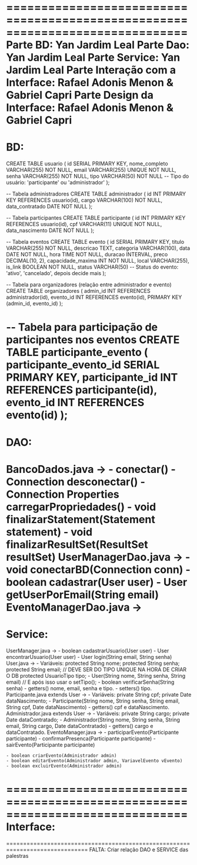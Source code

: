 ==============================================================================
Parte BD: Yan Jardim Leal
Parte Dao: Yan Jardim Leal
Parte Service: Yan Jardim Leal
Parte Interação com a Interface: Rafael Adonis Menon & Gabriel Capri
Parte Design da Interface: Rafael Adonis Menon & Gabriel Capri
==============================================================================

BD:
==============================================================================
CREATE TABLE usuario (
    id SERIAL PRIMARY KEY,
    nome_completo VARCHAR(255) NOT NULL,
    email VARCHAR(255) UNIQUE NOT NULL,
    senha VARCHAR(255) NOT NULL,
    tipo VARCHAR(50) NOT NULL -- Tipo do usuário: 'participante' ou 'administrador'
);

-- Tabela administradores
CREATE TABLE administrador (
    id INT PRIMARY KEY REFERENCES usuario(id),
    cargo VARCHAR(100) NOT NULL,
    data_contratado DATE NOT NULL
);

-- Tabela participantes
CREATE TABLE participante (
    id INT PRIMARY KEY REFERENCES usuario(id),
    cpf VARCHAR(11) UNIQUE NOT NULL,
    data_nascimento DATE NOT NULL
);

-- Tabela eventos
CREATE TABLE evento (
    id SERIAL PRIMARY KEY,
    titulo VARCHAR(255) NOT NULL,
    descricao TEXT,
    categoria VARCHAR(100),
    data DATE NOT NULL,
    hora TIME NOT NULL,
    duracao INTERVAL,
    preco DECIMAL(10, 2),
    capacidade_maxima INT NOT NULL,
    local VARCHAR(255),
    is_link BOOLEAN NOT NULL,
    status VARCHAR(50) -- Status do evento: 'ativo', 'cancelado', depois decide mais
);

-- Tabela para organizadores (relação entre administrador e evento)
CREATE TABLE organizadores (
    admin_id INT REFERENCES administrador(id),
    evento_id INT REFERENCES evento(id),
    PRIMARY KEY (admin_id, evento_id)
);

-- Tabela para participação de participantes nos eventos
CREATE TABLE participante_evento (
    participante_evento_id SERIAL PRIMARY KEY,
    participante_id INT REFERENCES participante(id),
    evento_id INT REFERENCES evento(id)
);
==============================================================================
DAO:
==============================================================================
BancoDados.java ->
	- conectar()
	- Connection desconectar()
	- Connection Properties carregarPropriedades()
	- void finalizarStatement(Statement statement)
	- void finalizarResultSet(ResultSet resultSet)
UserManagerDao.java ->
	- void conectarBD(Connection conn)
	- boolean cadastrar(User user)
	- User getUserPorEmail(String email)
EventoManagerDao.java ->
==============================================================================
Service:
==============================================================================
UserManager.java ->
	- boolean cadastrarUsuario(User user)
	- User encontrarUsuario(User user)
	- User login(String email, String senha)
User.java ->
	- Variáveis:
		protected String nome;
		protected String senha;
		protected String email; // DEVE SER DO TIPO UNIQUE NA HORA DE CRIAR O DB
		protected UsuarioTipo tipo;
	- User(String nome, String senha, String email) // E após isso usar o setTipo();
	- boolean verificarSenha(String senha)
	- getters() nome, email, senha e tipo.
	- setters() tipo.
Participante.java extends User ->
	- Variáveis:
		private String cpf;
		private Date dataNascimento;
	- Participante(String nome, String senha, String email, String cpf, Date dataNascimento)
	- getters() cpf e dataNascimento.
Administrador.java extends User ->
	- Variáveis:
		private String cargo;
		private Date dataContratado;
	- Administrador(String nome, String senha, String email, String cargo, Date dataContratado)
	- getters() cargo e dataContratado.
EventoManager.java ->
	- participarEvento(Participante participante)
	- confirmarPresenca(Participante participante)
	- sairEvento(Participante participante)
	
	- boolean criarEvento(Administrador admin)
	- boolean editarEvento(Administrador admin, VariavelEvento vEvento)
	- boolean excluirEvento(Administrador admin)
==============================================================================
Interface:
==============================================================================

==============================================================================
FALTA:
Criar relação DAO e SERVICE das palestras